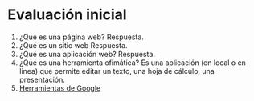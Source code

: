 # Evaluación inicial
1. ¿Qué es una página web?
Respuesta.
2. ¿Qué es un sitio web
Respuesta.
3. ¿Qué es una aplicación web?
Respuesta.
4. ¿Qué es una herramienta ofimática?
Es una aplicación (en local o en linea) que permite editar un texto, una hoja de cálculo, una presentación.
5. [Herramientas de Google](https://www.google.com/intl/es-419/chrome/browser-tools/ "Herramientas de Google")
